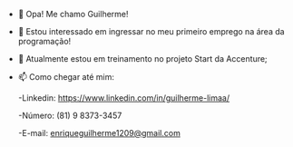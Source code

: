- 👋 Opa! Me chamo Guilherme!
- 👀 Estou interessado em ingressar no meu primeiro emprego na área da programação!
- 🌱 Atualmente estou em treinamento no projeto Start da Accenture;
- 📫 Como chegar até mim: 

	-Linkedin: https://www.linkedin.com/in/guilherme-limaa/
	
	-Número: (81) 9 8373-3457
	
	-E-mail: enriqueguilherme1209@gmail.com

